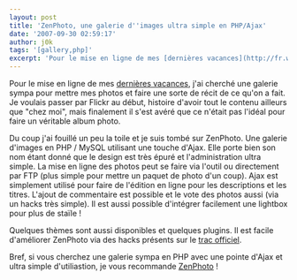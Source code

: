 ```yaml
---
layout: post
title: 'ZenPhoto, une galerie d''images ultra simple en PHP/Ajax'
date: '2007-09-30 02:59:17'
author: j0k
tags: '[gallery,php]'
excerpt: 'Pour le mise en ligne de mes [dernières vacances](http://fr.wikipedia.org/wiki/%C3%8Eles_Canaries), j''ai cherché une galerie sympa pour mettre mes photos et faire une sorte de récit de ce qu''on a fait.   Je voulais passer par Flickr au début, histoire d''avoir tout le contenu ailleurs que "chez moi", mais finalement il s''est avéré que ce n''était pas      ...'
---
```


Pour le mise en ligne de mes [dernières vacances](http://fr.wikipedia.org/wiki/%C3%8Eles_Canaries), j'ai cherché une galerie sympa pour mettre mes photos et faire une sorte de récit de ce qu'on a fait.   Je voulais passer par Flickr au début, histoire d'avoir tout le contenu ailleurs que "chez moi", mais finalement il s'est avéré que ce n'était pas l'idéal pour faire un véritable album photo.

Du coup j'ai fouillé un peu la toile et je suis tombé sur ZenPhoto. Une galerie d'images en PHP / MySQL utilisant une touche d'Ajax. Elle porte bien son nom étant donné que le design est très épuré et l'administration ultra simple. La mise en ligne des photos peut se faire via l'outil ou directement par FTP (plus simple pour mettre un paquet de photo d'un coup).   Ajax est simplement utilisé pour faire de l'édition en ligne pour les descriptions et les titres. L'ajout de commentaire est possible et le vote des photos aussi (via un hacks très simple). Il est aussi possible d'intégrer facilement une lightbox pour plus de staïle !

Quelques thèmes sont aussi disponibles et quelques plugins. Il est facile d'améliorer ZenPhoto via des hacks présents sur le [trac officiel](http://www.zenphoto.org/trac/wiki).

Bref, si vous cherchez une galerie sympa en PHP avec une pointe d'Ajax et ultra simple d'utiliastion, je vous recommande [ZenPhoto](http://www.zenphoto.org/) !
